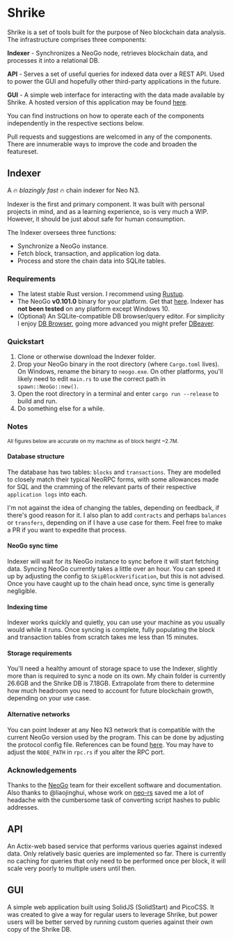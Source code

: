 # Shrike

Shrike is a set of tools built for the purpose of Neo blockchain data analysis. The infrastructure comprises three components:

**Indexer** - Synchronizes a NeoGo node, retrieves blockchain data, and processes it into a relational DB.

**API** - Serves a set of useful queries for indexed data over a REST API. Used to power the GUI and hopefully other third-party applications in the future.

**GUI** - A simple web interface for interacting with the data made available by Shrike. A hosted version of this application may be found [here](https://google.com).

You can find instructions on how to operate each of the components independently in the respective sections below.

Pull requests and suggestions are welcomed in any of the components. There are innumerable ways to improve the code and broaden the featureset.

## Indexer

A 🔥 *blazingly fast* 🔥 chain indexer for Neo N3.

Indexer is the first and primary component. It was built with personal projects in mind, and as a learning experience, so is very much a WIP. However, it should be just about safe for human consumption.

The Indexer oversees three functions:

* Synchronize a NeoGo instance.
* Fetch block, transaction, and application log data.
* Process and store the chain data into SQLite tables.

### Requirements

* The latest stable Rust version. I recommend using [Rustup](https://rustup.rs/).
* The NeoGo **v0.101.0** binary for your platform. Get that [here](https://github.com/nspcc-dev/neo-go/releases/tag/v0.101.0). Indexer has **not been tested** on any platform except Windows 10.
* (Optional) An SQLite-compatible DB browser/query editor. For simplicity I enjoy [DB Browser](https://sqlitebrowser.org/), going more advanced you might prefer [DBeaver](https://dbeaver.io/).

### Quickstart

1. Clone or otherwise download the Indexer folder.
2. Drop your NeoGo binary in the root directory (where `Cargo.toml` lives). On Windows, rename the binary to `neogo.exe`. On other platforms, you'll likely need to edit `main.rs` to use the correct path in `spawn::NeoGo::new()`.
3. Open the root directory in a terminal and enter `cargo run --release` to build and run.
4. Do something else for a while.

### Notes

<sup>All figures below are accurate on my machine as of block height ~2.7M.</sup>

#### Database structure

The database has two tables: `blocks` and `transactions`. They are modelled to closely match their typical NeoRPC forms, with some allowances made for SQL and the cramming of the relevant parts of their respective `application logs` into each.

I'm not against the idea of changing the tables, depending on feedback, if there's good reason for it. I also plan to add `contracts` and perhaps `balances` or `transfers`, depending on if I have a use case for them. Feel free to make a PR if you want to expedite that process.

#### NeoGo sync time

Indexer will wait for its NeoGo instance to sync before it will start fetching data. Syncing NeoGo currently takes a little over an hour. You can speed it up by adjusting the config to `SkipBlockVerification`, but this is not advised. Once you have caught up to the chain head once, sync time is generally negligible.

#### Indexing time

Indexer works quickly and quietly, you can use your machine as you usually would while it runs. Once syncing is complete, fully populating the block and transaction tables from scratch takes me less than 15 minutes.

#### Storage requirements

You'll need a healthy amount of storage space to use the Indexer, slightly more than is required to sync a node on its own. My chain folder is currently 26.6GB and the Shrike DB is 7.18GB. Extrapolate from there to determine how much headroom you need to account for future blockchain growth, depending on your use case.

#### Alternative networks

You can point Indexer at any Neo N3 network that is compatible with the current NeoGo version used by the program. This can be done by adjusting the protocol config file. References can be found [here](https://github.com/nspcc-dev/neo-go/tree/master/config). You may have to adjust the `NODE_PATH` in `rpc.rs` if you alter the RPC port.

### Acknowledgements

Thanks to the [NeoGo](https://github.com/nspcc-dev/neo-go) team for their excellent software and documentation. Also thanks to @liaojinghui, whose work on [neo-rs](https://github.com/Liaojinghui/neo-rs/) saved me a lot of headache with the cumbersome task of converting script hashes to public addresses.

## API

An Actix-web based service that performs various queries against indexed data. Only relatively basic queries are implemented so far. There is currently no caching for queries that only need to be performed once per block, it will scale very poorly to multiple users until then.

## GUI

A simple web application built using SolidJS (SolidStart) and PicoCSS. It was created to give a way for regular users to leverage Shrike, but power users will be better served by running custom queries against their own copy of the Shrike DB.
